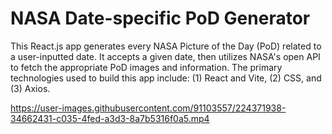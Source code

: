 # NASA Date-specific PoD Generator

This React.js app generates every NASA Picture of the Day (PoD) related to a user-inputted date. It accepts a given date, then utilizes NASA's open API to fetch the appropriate PoD images and information. The primary technologies used to build this app include: (1) React and Vite, (2) CSS, and (3) Axios.

https://user-images.githubusercontent.com/91103557/224371938-34662431-c035-4fed-a3d3-8a7b5316f0a5.mp4

<!-- ### Local Installation Guide

1. Clone the repository.
2. Navigate into the project directory.
3. Install the project dependencies using `npm` or `yarn`.
4. Generate a NASA API Key: [](https://api.nasa.gov/)
5. Create a `.env` file in the root directory of the project and add your NASA API Key.
   a) Note, I used a git-ignored `secrets.js` file, which is effective but unconventional. -->
